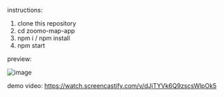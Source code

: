 instructions:

1. clone this repository
2. cd zoomo-map-app
3. npm i / npm install
4. npm start

preview:

![image](https://github.com/gkudemus/googleMapsApi/assets/6787094/1128d6c9-9ec3-4a92-9129-0b77935276f8)


demo video:
https://watch.screencastify.com/v/dJjTYVk6Q9zscsWlpOk5
